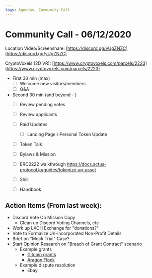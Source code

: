 ```yaml
---
tags: Agendas, Community Call
---
```


# Community Call - 06/12/2020

Location Video/Screenshare: [https://discord.gg/yUgZNZC](https://discord.gg/yUgZNZC)

CryptoVoxels (2D VR): [https://www.cryptovoxels.com/parcels/2223](https://www.cryptovoxels.com/parcels/2223)

- First 30 min (max)
    - [ ]  Welcome new visitors/members
    - [ ]  Q&A

- Second 30 min (and beyond - )
    - [ ]  Review pending votes
    - [ ]  Review applicants
    - [ ]  Raid Updates
        - [ ]  Landing Page / Personal Token Update
    - [ ]  Token Talk
    - [ ]  Bylaws & Mission
    - [ ]  ERC2222 walkthrough https://docs.actus-protocol.io/guides/tokenize-an-asset
    - [ ]  Shill
    - [ ]  Handbook
   


## Action Items (From last week):

- Discord Vote On Mission Copy
    - Clean up Discord Voting Channels, etc
- Work up LXCH Exchange for "donations?"
- Vote to Formalize Un-incorporated Non-Profit Details
- Brief on "Mock Trial" Case?
- Start Opinion Research on "Breach of Grant Contract" scenario
    - Example grants
        - [Gitcoin grants](https://gitcoin.co/wiki/grants/)
        - [Aragon Flock](https://github.com/aragon/flock)
    - Example dispute resolution
        - Ebay
